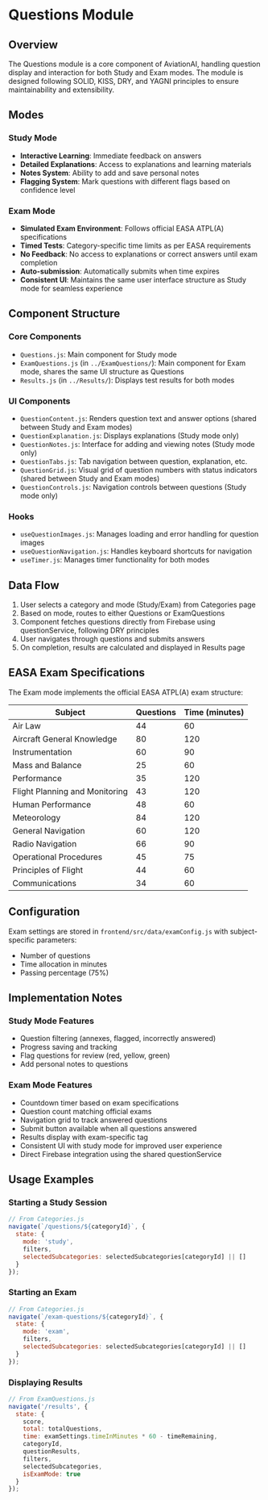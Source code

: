 # Questions Module

## Overview
The Questions module is a core component of AviationAI, handling question display and interaction for both Study and Exam modes. The module is designed following SOLID, KISS, DRY, and YAGNI principles to ensure maintainability and extensibility.

## Modes

### Study Mode
- **Interactive Learning**: Immediate feedback on answers
- **Detailed Explanations**: Access to explanations and learning materials
- **Notes System**: Ability to add and save personal notes
- **Flagging System**: Mark questions with different flags based on confidence level

### Exam Mode
- **Simulated Exam Environment**: Follows official EASA ATPL(A) specifications
- **Timed Tests**: Category-specific time limits as per EASA requirements
- **No Feedback**: No access to explanations or correct answers until exam completion
- **Auto-submission**: Automatically submits when time expires
- **Consistent UI**: Maintains the same user interface structure as Study mode for seamless experience

## Component Structure

### Core Components
- `Questions.js`: Main component for Study mode
- `ExamQuestions.js` (in `../ExamQuestions/`): Main component for Exam mode, shares the same UI structure as Questions
- `Results.js` (in `../Results/`): Displays test results for both modes

### UI Components
- `QuestionContent.js`: Renders question text and answer options (shared between Study and Exam modes)
- `QuestionExplanation.js`: Displays explanations (Study mode only)
- `QuestionNotes.js`: Interface for adding and viewing notes (Study mode only)
- `QuestionTabs.js`: Tab navigation between question, explanation, etc.
- `QuestionGrid.js`: Visual grid of question numbers with status indicators (shared between Study and Exam modes)
- `QuestionControls.js`: Navigation controls between questions (Study mode only)

### Hooks
- `useQuestionImages.js`: Manages loading and error handling for question images
- `useQuestionNavigation.js`: Handles keyboard shortcuts for navigation
- `useTimer.js`: Manages timer functionality for both modes

## Data Flow
1. User selects a category and mode (Study/Exam) from Categories page
2. Based on mode, routes to either Questions or ExamQuestions
3. Component fetches questions directly from Firebase using questionService, following DRY principles
4. User navigates through questions and submits answers
5. On completion, results are calculated and displayed in Results page

## EASA Exam Specifications
The Exam mode implements the official EASA ATPL(A) exam structure:

| Subject | Questions | Time (minutes) |
|---------|-----------|----------------|
| Air Law | 44 | 60 |
| Aircraft General Knowledge | 80 | 120 |
| Instrumentation | 60 | 90 |
| Mass and Balance | 25 | 60 |
| Performance | 35 | 120 |
| Flight Planning and Monitoring | 43 | 120 |
| Human Performance | 48 | 60 |
| Meteorology | 84 | 120 |
| General Navigation | 60 | 120 |
| Radio Navigation | 66 | 90 |
| Operational Procedures | 45 | 75 |
| Principles of Flight | 44 | 60 |
| Communications | 34 | 60 |

## Configuration
Exam settings are stored in `frontend/src/data/examConfig.js` with subject-specific parameters:
- Number of questions
- Time allocation in minutes
- Passing percentage (75%)

## Implementation Notes

### Study Mode Features
- Question filtering (annexes, flagged, incorrectly answered)
- Progress saving and tracking
- Flag questions for review (red, yellow, green)
- Add personal notes to questions

### Exam Mode Features
- Countdown timer based on exam specifications
- Question count matching official exams
- Navigation grid to track answered questions
- Submit button available when all questions answered
- Results display with exam-specific tag
- Consistent UI with study mode for improved user experience
- Direct Firebase integration using the shared questionService

## Usage Examples

### Starting a Study Session
```javascript
// From Categories.js
navigate(`/questions/${categoryId}`, {
  state: {
    mode: 'study',
    filters,
    selectedSubcategories: selectedSubcategories[categoryId] || []
  }
});
```

### Starting an Exam
```javascript
// From Categories.js
navigate(`/exam-questions/${categoryId}`, {
  state: {
    mode: 'exam',
    filters,
    selectedSubcategories: selectedSubcategories[categoryId] || []
  }
});
```

### Displaying Results
```javascript
// From ExamQuestions.js
navigate('/results', {
  state: {
    score,
    total: totalQuestions,
    time: examSettings.timeInMinutes * 60 - timeRemaining,
    categoryId,
    questionResults,
    filters,
    selectedSubcategories,
    isExamMode: true
  }
});
```
